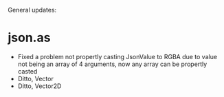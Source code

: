 General updates:

# json.as
- Fixed a problem not propertly casting JsonValue to RGBA due to value not being an array of 4 arguments, now any array can be propertly casted
- Ditto, Vector
- Ditto, Vector2D
